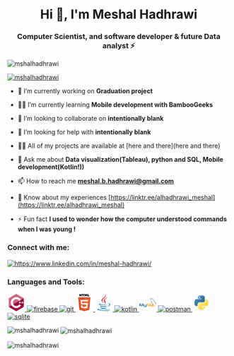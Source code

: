 <h1 align="center">Hi 👋, I'm Meshal Hadhrawi</h1>
<h3 align="center">Computer Scientist, and software developer & future Data analyst ⚡</h3>

<p align="left"> <img src="https://komarev.com/ghpvc/?username=mshalhadhrawi&label=Profile%20views&color=0e75b6&style=flat" alt="mshalhadhrawi" /> </p>

<p align="left"> <a href="https://github.com/ryo-ma/github-profile-trophy"><img src="https://github-profile-trophy.vercel.app/?username=mshalhadhrawi" alt="mshalhadhrawi" /></a> </p>

- 🔭 I’m currently working on **Graduation project**

- 👨‍💻 I’m currently learning **Mobile development with BambooGeeks**

- 👯 I’m looking to collaborate on **intentionally blank**

- 🤝 I’m looking for help with **intentionally blank**

- 👨‍💻 All of my projects are available at [here and there](here and there)

- 💬 Ask me about **Data visualization(Tableau), python and SQL, Mobile development(Kotlin!))**

- 📫 How to reach me **meshal.b.hadhrawi@gmail.com**

- 📄 Know about my experiences [https://linktr.ee/alhadhrawi_meshal](https://linktr.ee/alhadhrawi_meshal)

- ⚡ Fun fact **I used to wonder how the computer understood commands when I was young !**

<h3 align="left">Connect with me:</h3>
<p align="left">
<a href="https://linkedin.com/in/https://www.linkedin.com/in/meshal-hadhrawi/" target="blank"><img align="center" src="https://raw.githubusercontent.com/rahuldkjain/github-profile-readme-generator/master/src/images/icons/Social/linked-in-alt.svg" alt="https://www.linkedin.com/in/meshal-hadhrawi/" height="30" width="40" /></a>
</p>

<h3 align="left">Languages and Tools:</h3>
<p align="left"> <a href="https://www.w3schools.com/cpp/" target="_blank" rel="noreferrer"> <img src="https://raw.githubusercontent.com/devicons/devicon/master/icons/cplusplus/cplusplus-original.svg" alt="cplusplus" width="40" height="40"/> </a> <a href="https://firebase.google.com/" target="_blank" rel="noreferrer"> <img src="https://www.vectorlogo.zone/logos/firebase/firebase-icon.svg" alt="firebase" width="40" height="40"/> </a> <a href="https://git-scm.com/" target="_blank" rel="noreferrer"> <img src="https://www.vectorlogo.zone/logos/git-scm/git-scm-icon.svg" alt="git" width="40" height="40"/> </a> <a href="https://www.w3.org/html/" target="_blank" rel="noreferrer"> <img src="https://raw.githubusercontent.com/devicons/devicon/master/icons/html5/html5-original-wordmark.svg" alt="html5" width="40" height="40"/> </a> <a href="https://www.java.com" target="_blank" rel="noreferrer"> <img src="https://raw.githubusercontent.com/devicons/devicon/master/icons/java/java-original.svg" alt="java" width="40" height="40"/> </a> <a href="https://kotlinlang.org" target="_blank" rel="noreferrer"> <img src="https://www.vectorlogo.zone/logos/kotlinlang/kotlinlang-icon.svg" alt="kotlin" width="40" height="40"/> </a> <a href="https://www.mysql.com/" target="_blank" rel="noreferrer"> <img src="https://raw.githubusercontent.com/devicons/devicon/master/icons/mysql/mysql-original-wordmark.svg" alt="mysql" width="40" height="40"/> </a> <a href="https://postman.com" target="_blank" rel="noreferrer"> <img src="https://www.vectorlogo.zone/logos/getpostman/getpostman-icon.svg" alt="postman" width="40" height="40"/> </a> <a href="https://www.python.org" target="_blank" rel="noreferrer"> <img src="https://raw.githubusercontent.com/devicons/devicon/master/icons/python/python-original.svg" alt="python" width="40" height="40"/> </a> <a href="https://www.sqlite.org/" target="_blank" rel="noreferrer"> <img src="https://www.vectorlogo.zone/logos/sqlite/sqlite-icon.svg" alt="sqlite" width="40" height="40"/> </a> </p>

<p><img align="left" src="https://github-readme-stats.vercel.app/api/top-langs?username=mshalhadhrawi&show_icons=true&locale=en&layout=compact" alt="mshalhadhrawi" /></p>

<p>&nbsp;<img align="center" src="https://github-readme-stats.vercel.app/api?username=mshalhadhrawi&show_icons=true&locale=en" alt="mshalhadhrawi" /></p>

<p><img align="center" src="https://github-readme-streak-stats.herokuapp.com/?user=mshalhadhrawi&" alt="mshalhadhrawi" /></p>
